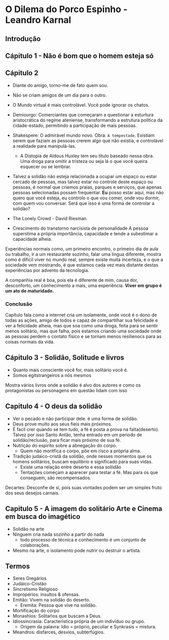 # O Dilema do Porco Espinho - Leandro Karnal

## Introdução

## Cápitulo 1 - Não é bom que o homem esteja só

## Cápitulo 2

* Diante do amigo, torno-me de fato quem sou.
* Não se criam amigos de um dia para o outro.
* O Mundo virtual é mais controlável. Você pode ignorar os chatos.

* Demiourgo:  Comerciantes que começaram a questionar a esturtura aristocrática do regime ateniense, transformando a estrutura política da cidade-estado, permitindo a participação de mais pessoas.
* Shakespere: O admirável mundo novo. Obra: `A tempestade`. Existiam serem que faziam as pessoas crerem algo que não existia, e controlável a realidade para manipulá-las.
    * A Distopia de Aldous Huxley tem seu título baseado nessa obra. Uma droga para omitir a tristeza ou seja lá o que você queira esquecer ou se lembrar.
* Talvez a solidão não esteja relacionada a ocupar um espaço ou estar cercado de pessoas, mas talvez estar no controle deste espaço ou pessoas, é normal que criemos praias, parques e serviços, que apenas pessoas selecionadas possam frequentar. **Eu** posso estar aqui, mas não quero que você esteja, eu controlo o que vou comer, onde vou dormir, com quem vou conversar. Será que isso é uma forma de controlar a solidão?

- The Lonely Crowd - David Riesman

- Crescimento do transtorno narcisista de personalidade
    A pessoa superstima a própria importância, capacidade e tende a subestimar a capacidade alheia.

Experiências normais como, um primeiro encontro, o primeiro dia de aula ou trabalho, ir a um restaurante sozinho, falar uma lingua diferente, mostra como é dificil viver no mundo real, sempre existe muita incerteza, e o que a sociedade vem mostrando, é que estamos cada vez mais distante destas experiências por advento da tecnologia.

A companhia real é boa, pois ela é diferente de mim, causa dor, desconforto, um conhecimento a mais, uma experiência. **Viver em grupo é um ato de maturidade.**

### Conclusão

Capítulo fala como a internet cria um isolamente, onde você é o dono de todas as ações, amigo de todos e capaz de compartilhar sua felicidade e ver a felicidade alheia, mas que soa como uma droga, feita para se sentir menos solitário, mas que falha, pois estamos criando uma sociedade onde as pessoas perdem o contato físico e se tornam menos resilienocs para as coisas normais da vida.

## Cápitulo 3 - Solidão, Solitude e livros

- Quanto mais consciente você for, mais solitário você é.
- Somos egitstrangeiros a nós mesmos

Mostra vários livros onde a solidão é alvo dos autores e como os protagonistas ou personagens em questão lidam com isso

## Capitulo 4 - O deus da solidão

- Ver o pecado e não participar dele. é uma forma de solidão.
- Deus prove muito aos seus fieis mais próximos.
- É facil crer quando se tem tudo, a fé é posta a prova na falta(deserto). Talvez por isso Santo Antão, tenha entrado em um periodo de solidão/reclusão, para ficar mais próximo de sua fé.
- Nutrição do espirito sobre a abnegação do corpo.
    - Quem não moritfica o corpo, põe em risco a própria alma.
- Tradição judaico-cristã da solidão, onde nesses momentos que os homens solitários, buscam equilibrio e significado para suas vidas.
    - Existe uma relação entre deserto e essa soliidão
    - Tentações começam a aparecer para testar a fé. Mas para os que conseguem, são recompensados.

Decartes: Desconfie de sí, pois suas vontades podem ser um simples fruto dos seus desejos carnais.

## Capitulo 5 - A imagem do solitário Arte e Cinema em busca do imagético

- Solidão na arte
- Ninguem cria nada sozinho a partir do nada
    - todo processo de técnica e conhecimento é um conjunto de colaborações.
- Mesmo na arte, o isolamento pode nutrir ou destruir o artista.

## Termos

- Seres Gregários
- Judáico-Cristão
- Sincretismo Religioso
- Impropérios: insultos & ofensas.
- Emitão: Vivem na solidão do deserto.
    - Eremita: Pessoa que vive na solidão.
- Mortificação do corpo
- Monashios: Solitaŕios que buscam a Deus.
- Idiossincrasia: Caracteristica própria de um individuo ou grupo.
    - Origem da palavra: Idio = próprio, peculiar e Synkrasis = mistura.
- Meandros: disfarces, desvios, subterfúgios.
